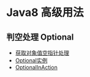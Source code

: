 # Java8 高级用法

## 判空处理 Optional
* [获取对象值空指针处理](./optional/usage/OptionalPersonUsage.java)
* [Optional实例](./optional/usage/OptionalUsage.java)
* [OptionalInAction](./optional/usage/OptionalInAction.java)